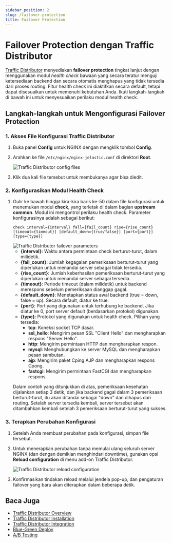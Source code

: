 ```yaml
---
sidebar_position: 2
slug: /failover-protection
title: Failover Protection
---
```


# Failover Protection dengan Traffic Distributor

[Traffic Distributor](<https://docs.dewacloud.com/docs/traffic-distributor/>) menyediakan **failover protection** tingkat lanjut dengan menggunakan modul _health check_ bawaan yang secara teratur menguji ketersediaan backend dan secara otomatis menghapus yang tidak tersedia dari proses routing. Fitur health check ini diaktifkan secara default, tetapi dapat disesuaikan untuk memenuhi kebutuhan Anda. Ikuti langkah-langkah di bawah ini untuk menyesuaikan perilaku modul health check.

## Langkah-langkah untuk Mengonfigurasi Failover Protection

### 1. Akses File Konfigurasi Traffic Distributor

1. Buka panel **Config** untuk NGINX dengan mengklik tombol **Config**.
2. Arahkan ke file `/etc/nginx/nginx-jelastic.conf` di direktori **Root**.

   <img src="https://assets.dewacloud.com/dewacloud-docs/application_settings/traffic-distributor/use-cases/failover-protection/01-traffic-distributor-config-files.png" alt="Traffic Distributor config files" max-width="100%"/>

3. Klik dua kali file tersebut untuk membukanya agar bisa diedit.

### 2. Konfigurasikan Modul Health Check

1. Gulir ke bawah hingga kira-kira baris ke-50 dalam file konfigurasi untuk menemukan modul **check**, yang terletak di dalam bagian **upstream common**. Modul ini mengontrol perilaku health check. Parameter konfigurasinya adalah sebagai berikut:

    ```nginx
    check interval={interval} fall={fail_count} rise={rise_count} [timeout={timeout}] [default_down={true/false}] [port={port}] [type={type}]
    ```

   <img src="https://assets.dewacloud.com/dewacloud-docs/application_settings/traffic-distributor/use-cases/failover-protection/02-traffic-distributor-failover-parameters.png" alt="Traffic Distributor failover parameters" max-width="100%"/>

   - **\{interval\}**: Waktu antara permintaan check berturut-turut, dalam milidetik.
   - **\{fail_count\}**: Jumlah kegagalan pemeriksaan berturut-turut yang diperlukan untuk menandai server sebagai tidak tersedia.
   - **\{rise_count\}**: Jumlah keberhasilan pemeriksaan berturut-turut yang diperlukan untuk menandai server sebagai tersedia.
   - **\{timeout\}**: Periode timeout (dalam milidetik) untuk backend merespons sebelum pemeriksaan dianggap gagal.
   - **\{default_down\}**: Menetapkan status awal backend (true = down, false = up). Secara default, diatur ke true.
   - **\{port\}**: Port yang digunakan untuk terhubung ke backend. Jika diatur ke 0, port server default (berdasarkan protokol) digunakan.
   - **\{type\}**: Protokol yang digunakan untuk health check. Pilihan yang tersedia:
     - **tcp**: Koneksi socket TCP dasar.
     - **ssl_hello**: Mengirim pesan SSL "Client Hello" dan mengharapkan respons "Server Hello".
     - **http**: Mengirim permintaan HTTP dan mengharapkan respon.
     - **mysql**: Menghubungkan ke server MySQL dan mengharapkan pesan sambutan.
     - **ajp**: Mengirim paket Cping AJP dan mengharapkan respons Cpong.
     - **fastcgi**: Mengirim permintaan FastCGI dan mengharapkan respons.

   Dalam contoh yang ditunjukkan di atas, pemeriksaan kesehatan dijalankan setiap 3 detik, dan jika backend gagal dalam 3 pemeriksaan berturut-turut, itu akan ditandai sebagai "down" dan dihapus dari routing. Setelah server tersedia kembali, server tersebut akan ditambahkan kembali setelah 3 pemeriksaan berturut-turut yang sukses.

### 3. Terapkan Perubahan Konfigurasi

1. Setelah Anda membuat perubahan pada konfigurasi, simpan file tersebut.
2. Untuk menerapkan perubahan tanpa memulai ulang seluruh server NGINX (dan dengan demikian menghindari downtime), gunakan opsi **Reload configuration** di menu add-on Traffic Distributor.

   <img src="https://assets.dewacloud.com/dewacloud-docs/application_settings/traffic-distributor/use-cases/failover-protection/03-traffic-distributor-reload-configuration.png" alt="Traffic Distributor reload configuration" max-width="100%"/>

3. Konfirmasikan tindakan reload melalui jendela pop-up, dan pengaturan failover yang baru akan diterapkan dalam beberapa detik.

## Baca Juga

- [Traffic Distributor Overview](<https://docs.dewacloud.com/docs/traffic-distributor/>)
- [Traffic Distributor Installation](<https://docs.dewacloud.com/docs/traffic-distributor-installation/>)
- [Traffic Distributor Integration](<https://docs.dewacloud.com/docs/traffic-distributor-integration/>)
- [Blue-Green Deploy](<https://docs.dewacloud.com/docs/blue-green-deploy/>)
- [A/B Testing](<https://docs.dewacloud.com/docs/ab-testing/>)